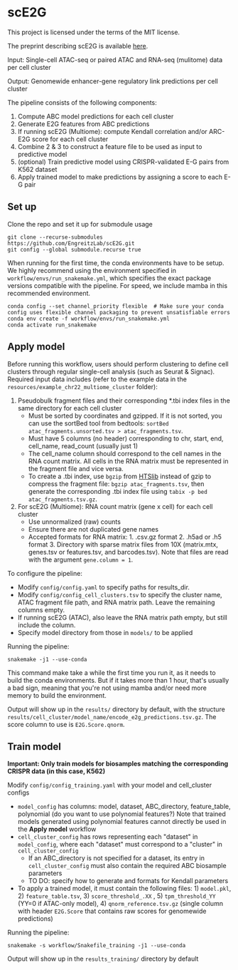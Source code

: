 # scE2G
This project is licensed under the terms of the MIT license.

The preprint describing scE2G is available [here](https://www.biorxiv.org/content/10.1101/2024.11.23.624931v1).

Input: Single-cell ATAC-seq or paired ATAC and RNA-seq (mulitome) data per cell cluster

Output: Genomewide enhancer-gene regulatory link predictions per cell cluster

The pipeline consists of the following components:
1. Compute ABC model predictions for each cell cluster
2. Generate E2G features from ABC predictions
3. If running scE2G (Multiome): compute Kendall correlation and/or ARC-E2G score for each cell cluster
4. Combine 2 & 3 to construct a feature file to be used as input to predictive model
5. (optional) Train predictive model using CRISPR-validated E-G pairs from K562 dataset
6. Apply trained model to make predictions by assigning a score to each E-G pair

## Set up
Clone the repo and set it up for submodule usage
```
git clone --recurse-submodules https://github.com/EngreitzLab/scE2G.git
git config --global submodule.recurse true
```

When running for the first time, the conda environments have to be setup. 
We highly recommend using the environment specified in `workflow/envs/run_snakemake.yml`, which specifies the exact package versions compatible with the pipeline.
For speed, we include mamba in this recommended environment.

```
conda config --set channel_priority flexible  # Make sure your conda config uses flexible channel packaging to prevent unsatisfiable errors
conda env create -f workflow/envs/run_snakemake.yml
conda activate run_snakemake

```

## Apply model
Before running this workflow, users should perform clustering to define cell clusters through regular single-cell analysis (such as Seurat & Signac).
Required input data includes (refer to the example data in the `resources/example_chr22_multiome_cluster` folder):
1. Pseudobulk fragment files and their corresponding *.tbi index files in the same directory for each cell cluster
	- Must be sorted by coordinates and gzipped. If it is not sorted, you can use the sortBed tool from bedtools: `sortBed atac_fragments.unsorted.tsv > atac_fragments.tsv`.
	- Must have 5 columns (no header) corresponding to chr, start, end, cell_name, read_count (usually just 1)
	- The cell_name column should correspond to the cell names in the RNA count matrix. All cells in the RNA matrix must be represented in the fragment file and vice versa.
	- To create a .tbi index, use `bgzip` from [HTSlib](https://github.com/samtools/htslib) instead of gzip to compress the fragment file: `bgzip atac_fragments.tsv`, then generate the corresponding .tbi index file using `tabix -p bed atac_fragments.tsv.gz`.
2. For scE2G (Multiome): RNA count matrix (gene x cell) for each cell cluster
	- Use unnormalized (raw) counts
	- Ensure there are not duplicated gene names
	- Accepted formats for RNA matrix:
			1. .csv.gz format
			2. .h5ad or .h5 format
			3. Directory with sparse matrix files from 10X (matrix.mtx, genes.tsv or features.tsv, and barcodes.tsv). Note that files are read with the argument `gene.column = 1`. 

To configure the pipeline:
- Modify `config/config.yaml` to specify paths for results_dir.
- Modify `config/config_cell_clusters.tsv` to specify the cluster name, ATAC fragment file path, and RNA matrix path. Leave the remaining columns empty.
- If running scE2G (ATAC), also leave the RNA matrix path empty, but still include the column.
- Specify model directory from those in `models/` to be applied


Running the pipeline:
```
snakemake -j1 --use-conda
```
This command make take a while the first time you run it, as it needs to build the conda environments. 
But if it takes more than 1 hour, that's usually a bad sign, meaning that you're not using mamba and/or need more memory to build the environment.

Output will show up in the `results/` directory by default, with the structure `results/cell_cluster/model_name/encode_e2g_predictions.tsv.gz`. The score column to use is `E2G.Score.qnorm`. 

## Train model

**Important: Only train models for biosamples matching the corresponding CRISPR data (in this case, K562)**

Modify `config/config_training.yaml` with your model and cell_cluster configs
- `model_config` has columns: model, dataset, ABC_directory, feature_table, polynomial (do you want to use polynomial features?) 
Note that trained models generated using polynomial features cannot directly be used in the **Apply model** workflow
- `cell_cluster_config` has rows representing each "dataset"  in `model_config`, where each "dataset" must correspond to a "cluster" in `cell_cluster_config`
    - If an ABC_directory is not specified for a dataset, its entry in `cell_cluster_config` must also contain the required ABC biosample parameters
    - TO DO: specify how to generate and formats for Kendall parameters
- To apply a trained model, it must contain the following files: 1) `model.pkl`, 2) `feature_table.tsv`, 3) `score_threshold_.XX` , 5) `tpm_threshold_YY` (YY=0 if ATAC-only model), 4) `qnorm_reference.tsv.gz` (single column with header `E2G.Score` that contains raw scores for genomewide predictions)

Running the pipeline:
```
snakemake -s workflow/Snakefile_training -j1 --use-conda
```
Output will show up in the `results_training/` directory by default

